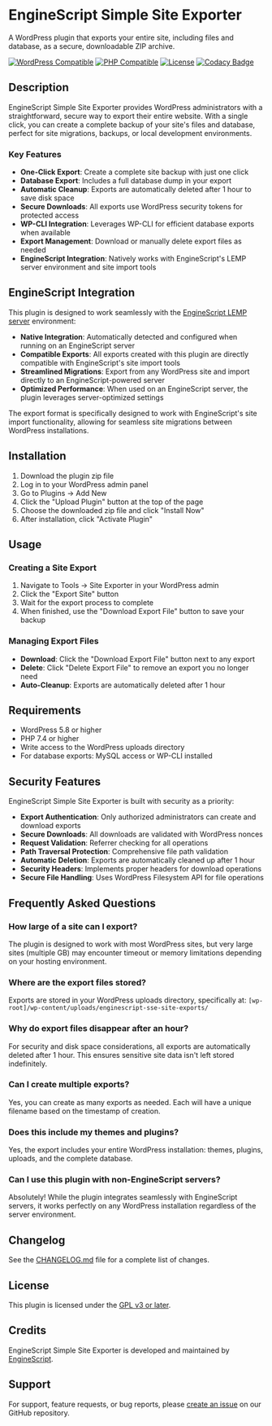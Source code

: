 # EngineScript Simple Site Exporter

A WordPress plugin that exports your entire site, including files and database, as a secure, downloadable ZIP archive.

[![WordPress Compatible](https://img.shields.io/badge/WordPress-5.8%2B-blue.svg)](https://wordpress.org/)
[![PHP Compatible](https://img.shields.io/badge/PHP-7.4%2B-purple.svg)](https://www.php.net/)
[![License](https://img.shields.io/badge/License-GPL%20v3-green.svg)](https://www.gnu.org/licenses/gpl-3.0.html)
[![Codacy Badge](https://app.codacy.com/project/badge/Grade/d81efac1703c4d3b8b998d2587cd696b)](https://app.codacy.com/gh/EngineScript/EngineScript-Simple-Site-Exporter/dashboard?utm_source=gh&utm_medium=referral&utm_content=&utm_campaign=Badge_grade)

## Description

EngineScript Simple Site Exporter provides WordPress administrators with a straightforward, secure way to export their entire website. With a single click, you can create a complete backup of your site's files and database, perfect for site migrations, backups, or local development environments.

### Key Features

- **One-Click Export**: Create a complete site backup with just one click
- **Database Export**: Includes a full database dump in your export
- **Automatic Cleanup**: Exports are automatically deleted after 1 hour to save disk space
- **Secure Downloads**: All exports use WordPress security tokens for protected access
- **WP-CLI Integration**: Leverages WP-CLI for efficient database exports when available
- **Export Management**: Download or manually delete export files as needed
- **EngineScript Integration**: Natively works with EngineScript's LEMP server environment and site import tools

## EngineScript Integration

This plugin is designed to work seamlessly with the [EngineScript LEMP server](https://github.com/EngineScript/EngineScript) environment:

- **Native Integration**: Automatically detected and configured when running on an EngineScript server
- **Compatible Exports**: All exports created with this plugin are directly compatible with EngineScript's site import tools
- **Streamlined Migrations**: Export from any WordPress site and import directly to an EngineScript-powered server
- **Optimized Performance**: When used on an EngineScript server, the plugin leverages server-optimized settings

The export format is specifically designed to work with EngineScript's site import functionality, allowing for seamless site migrations between WordPress installations.

## Installation

1. Download the plugin zip file
2. Log in to your WordPress admin panel
3. Go to Plugins → Add New
4. Click the "Upload Plugin" button at the top of the page
5. Choose the downloaded zip file and click "Install Now"
6. After installation, click "Activate Plugin"

## Usage

### Creating a Site Export

1. Navigate to Tools → Site Exporter in your WordPress admin
2. Click the "Export Site" button
3. Wait for the export process to complete
4. When finished, use the "Download Export File" button to save your backup

### Managing Export Files

- **Download**: Click the "Download Export File" button next to any export
- **Delete**: Click "Delete Export File" to remove an export you no longer need
- **Auto-Cleanup**: Exports are automatically deleted after 1 hour

## Requirements

- WordPress 5.8 or higher
- PHP 7.4 or higher
- Write access to the WordPress uploads directory
- For database exports: MySQL access or WP-CLI installed

## Security Features

EngineScript Simple Site Exporter is built with security as a priority:

- **Export Authentication**: Only authorized administrators can create and download exports
- **Secure Downloads**: All downloads are validated with WordPress nonces
- **Request Validation**: Referrer checking for all operations
- **Path Traversal Protection**: Comprehensive file path validation
- **Automatic Deletion**: Exports are automatically cleaned up after 1 hour
- **Security Headers**: Implements proper headers for download operations
- **Secure File Handling**: Uses WordPress Filesystem API for file operations

## Frequently Asked Questions

### How large of a site can I export?

The plugin is designed to work with most WordPress sites, but very large sites (multiple GB) may encounter timeout or memory limitations depending on your hosting environment.

### Where are the export files stored?

Exports are stored in your WordPress uploads directory, specifically at:
`[wp-root]/wp-content/uploads/enginescript-sse-site-exports/`

### Why do export files disappear after an hour?

For security and disk space considerations, all exports are automatically deleted after 1 hour. This ensures sensitive site data isn't left stored indefinitely.

### Can I create multiple exports?

Yes, you can create as many exports as needed. Each will have a unique filename based on the timestamp of creation.

### Does this include my themes and plugins?

Yes, the export includes your entire WordPress installation: themes, plugins, uploads, and the complete database.

### Can I use this plugin with non-EngineScript servers?

Absolutely! While the plugin integrates seamlessly with EngineScript servers, it works perfectly on any WordPress installation regardless of the server environment.

## Changelog

See the [CHANGELOG.md](CHANGELOG.md) file for a complete list of changes.

## License

This plugin is licensed under the [GPL v3 or later](https://www.gnu.org/licenses/gpl-3.0.html).

## Credits

EngineScript Simple Site Exporter is developed and maintained by [EngineScript](https://github.com/EngineScript/EngineScript).

## Support

For support, feature requests, or bug reports, please [create an issue](https://github.com/EngineScript/EngineScript-Simple-Site-Exporter/issues) on our GitHub repository.
